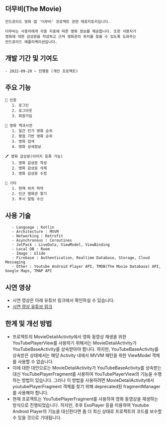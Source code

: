 ## 더무비(The Movie) 
```
안드로이드 영화 앱 '더무비' 프로젝트 관련 레포지토리입니다.

더무비는 사용자에게 각종 지표에 따른 영화 정보를 제공합니다. 또한 사용자가 
영화에 대한 감상문을 작성하고 근처 영화관의 위치를 찾을 수 있도록 도와주는 
안드로이드 애플리케이션입니다.
```

## 개발 기간 및 기여도
```
- 2022-09-20 ~ 진행중 (개인 프로젝트)
```

## 주요 기능
```
🔐 인증
   1. 로그인
   2. 로그아웃
   3. 회원가입

📃 영화 백과사전
   1. 일간 인기 영화 순위
   2. 평점 기반 영화 순위
   3. 영화 검색 
   4. 영화 상세정보
 
🖊 영화 감상문(이미지 등록 가능)
   1. 영화 감상문 작성
   2. 영화 감상문 삭제
   3. 영화 감상문 수정
   
🔎 기타
   1. 현재 위치 파악
   2. 인근 영화관 찾기
   3. 푸시 알림 수신
```

## 사용 기술
```
   - Language : Kotlin
   - Architecture : MVVM
   - Networking : Retrofit
   - Asynchronous : Coroutines
   - JetPack : LiveData, ViewModel, ViewBinding
   - Local DB : Room
   - Image : Glide
   - Firebase : Authentication, Realtime Database, Storage, Cloud Messaging
   - Other : Youtube Android Player API, TMDB(The Movie Database) API, Google Maps, TMAP API
```

## 시연 영상
- 시연 영상은 아래 유튜브 링크에서 확인하실 수 있습니다. 
- [시연 영상 유튜브 링크](https://youtu.be/Ci6cSQDQ0Zk)

## 한계 및 개선 방법
- 프로젝트의 MovieDetailActivity에서 영화 동영상 재생을 위한 YouTubePlayerView를 사용하기 위해서는 MovieDetailActivity가 YouTubeBaseActivity를 상속받아야 합니다. 하지만, YouTubeBaseActivity를 상속받은 상태에서는 해당 Activity 내에서 MVVM 패턴을 위한 ViewModel 객체를 사용할 수 없습니다.
- 이에 대한 대안으로는 MovieDetailActivity가 YouTubeBaseActivity를 상속받는 대신 YouTubePlayerFragment를 사용하여 YouTubePlayerView의 기능을 수행하는 방법이 있습니다. 그러나 이 방법을 사용하려면 MovieDetailActivity에서 youtubePlayerFragment 객체를 찾기 위해 deprecated된 fragmentManager를 사용해야 합니다.
- 현재 프로젝트는 YouTubePlayerFragment를 사용하여 영화 동영상을 재생하는 방식으로 진행되었습니다. 하지만, 추후 ExoPlayer 등을 이용하여 Youtube Android Player의 기능을 대신한다면 좀 더 최신 상태로 프로젝트의 코드를 보수할 수 있을 것으로 기대됩니다. 
